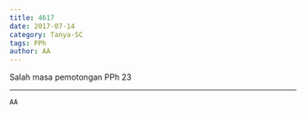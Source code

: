 ```yaml
---
title: 4617
date: 2017-07-14
category: Tanya-SC
tags: PPh
author: AA
---
```


Salah masa pemotongan PPh 23

---



`AA`
